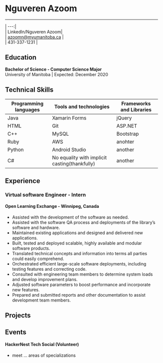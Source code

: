 

# **Nguveren Azoom**   
---

|                    ---:|  
| LinkedIn/Nguveren Azoom|  
| azoomn@myumanitoba.ca |  
| 431-337-1231 |

## **Education**  
**Bachelor of Science - Computer Science Major**  
University of Manitoba | Expected: December 2020  
## **Technical Skills**
|Programming languages|Tools and technologies    | Frameworks and Libraries|
| ---|---|---|
|          Java        | Xamarin Forms         | jQuery |
| HTML| Git      |              ASP.NET       |
| C++ | MySQL                         | Bootstrap |
| Ruby                | AWS                       | anohter|
| Python              |  Android Studio                          | another |
| C#                  | No equality with implicit casting(thankfully) |another |



## **Experience**  
### Virtual software Engineer - Intern
#### Open Learning Exchange - Winnipeg, Canada
* Assisted with the development of the software as needed.
* Assisted with the software QA process and deployments of the library’s software and hardware.  
* Maintained existing applications and designed and delivered new applications.
* Built, tested and deployed scalable, highly available and modular software products.
* Translated technical concepts and information into terms all parties could easily comprehend.
* Orchestrated efficient large-scale software deployments, including testing features and correcting code.
* Consulted with engineering team members to determine system loads and develop improvement plans.
* Adjusted software parameters to boost performance and incorporate new features.
* Prepared and submitted reports and other documentation to assist development team members.

## **Projects**

## **Events**
#### HackerNest Tech Social (Volunteer)
 * meet ... areas of specializations

